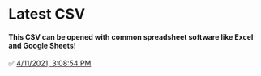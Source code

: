 # Latest CSV
#### This CSV can be opened with common spreadsheet software like Excel and Google Sheets!
✅ [4/11/2021, 3:08:54 PM](https://storage.googleapis.com/ptdp-staging.appspot.com/exports/rates_1618168131835.csv)